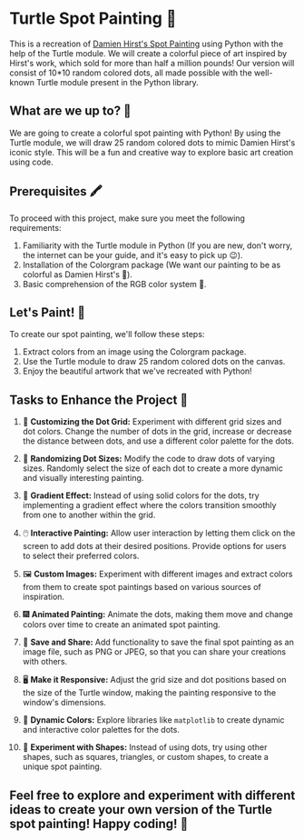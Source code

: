 # Turtle Spot Painting 🎨

This is a recreation of [Damien Hirst's Spot Painting](https://en.wikipedia.org/wiki/Damien_Hirst#Spot_painting) using Python with the help of the Turtle module. We will create a colorful piece of art inspired by Hirst's work, which sold for more than half a million pounds! Our version will consist of 10*10 random colored dots, all made possible with the well-known Turtle module present in the Python library.

## What are we up to? 🤔

We are going to create a colorful spot painting with Python! By using the Turtle module, we will draw 25 random colored dots to mimic Damien Hirst's iconic style. This will be a fun and creative way to explore basic art creation using code.

## Prerequisites 🖍️

To proceed with this project, make sure you meet the following requirements:

1. Familiarity with the Turtle module in Python (If you are new, don't worry, the internet can be your guide, and it's easy to pick up 😉).
2. Installation of the Colorgram package (We want our painting to be as colorful as Damien Hirst's 🌈).
3. Basic comprehension of the RGB color system 🧮.

## Let's Paint! 🎨

To create our spot painting, we'll follow these steps:
1. Extract colors from an image using the Colorgram package.
2. Use the Turtle module to draw 25 random colored dots on the canvas.
3. Enjoy the beautiful artwork that we've recreated with Python!

## Tasks to Enhance the Project 🚀

1. 🔳 **Customizing the Dot Grid:** Experiment with different grid sizes and dot colors. Change the number of dots in the grid, increase or decrease the distance between dots, and use a different color palette for the dots.

2. 🎨 **Randomizing Dot Sizes:** Modify the code to draw dots of varying sizes. Randomly select the size of each dot to create a more dynamic and visually interesting painting.

3. 🌈 **Gradient Effect:** Instead of using solid colors for the dots, try implementing a gradient effect where the colors transition smoothly from one to another within the grid.

4. 🖱️ **Interactive Painting:** Allow user interaction by letting them click on the screen to add dots at their desired positions. Provide options for users to select their preferred colors.

5. 🖼️ **Custom Images:** Experiment with different images and extract colors from them to create spot paintings based on various sources of inspiration.

6. 🎆 **Animated Painting:** Animate the dots, making them move and change colors over time to create an animated spot painting.

7. 💾 **Save and Share:** Add functionality to save the final spot painting as an image file, such as PNG or JPEG, so that you can share your creations with others.

8. 🖥️ **Make it Responsive:** Adjust the grid size and dot positions based on the size of the Turtle window, making the painting responsive to the window's dimensions.

9. 🌟 **Dynamic Colors:** Explore libraries like `matplotlib` to create dynamic and interactive color palettes for the dots.

10. 🔳 **Experiment with Shapes:** Instead of using dots, try using other shapes, such as squares, triangles, or custom shapes, to create a unique spot painting.

## Feel free to explore and experiment with different ideas to create your own version of the Turtle spot painting! Happy coding! 🎉


